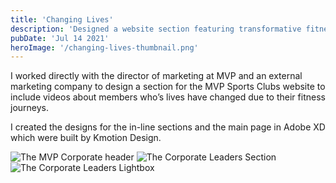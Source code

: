 ```yaml
---
title: 'Changing Lives'
description: 'Designed a website section featuring transformative fitness journey videos.'
pubDate: 'Jul 14 2021'
heroImage: '/changing-lives-thumbnail.png'
---
```


I worked directly with the director of marketing at MVP and an external marketing company to design a section for the MVP Sports Clubs website to include videos about members who’s lives have changed due to their fitness journeys.

I created the designs for the in-line sections and the main page in Adobe XD which were built by Kmotion Design.

![The MVP Corporate header](/changing-lives.png)
![The Corporate Leaders Section](/changing-lives-2.png)
![The Corporate Leaders Lightbox](/changing-lives-video.png)
